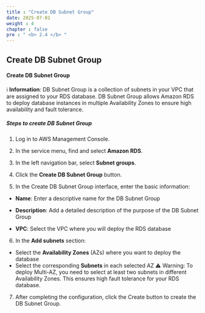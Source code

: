 ```yaml
---
title : "Create DB Subnet Group"
date: 2025-07-01
weight : 4
chapter : false
pre : " <b> 2.4 </b> "
---
```

## Create DB Subnet Group
#### Create DB Subnet Group
ℹ️ **Information**: DB Subnet Group is a collection of subnets in your VPC that are assigned to your RDS database. DB Subnet Group allows Amazon RDS to deploy database instances in multiple Availability Zones to ensure high availability and fault tolerance.

##### Steps to create DB Subnet Group
1. Log in to AWS Management Console.

2. In the service menu, find and select **Amazon RDS**.

3. In the left navigation bar, select **Subnet groups**.

4. Click the **Create DB Subnet Group** button.

5. In the Create DB Subnet Group interface, enter the basic information:

- **Name**: Enter a descriptive name for the DB Subnet Group

- **Description**: Add a detailed description of the purpose of the DB Subnet Group

- **VPC**: Select the VPC where you will deploy the RDS database

6. In the **Add subnets** section:

- Select the **Availability Zones** (AZs) where you want to deploy the database
- Select the corresponding **Subnets** in each selected AZ
⚠️ Warning: To deploy Multi-AZ, you need to select at least two subnets in different Availability Zones. This ensures high fault tolerance for your RDS database.

7. After completing the configuration, click the Create button to create the DB Subnet Group.